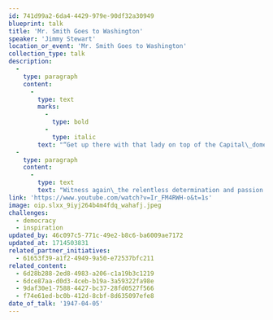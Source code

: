 ```yaml
---
id: 741d99a2-6da4-4429-979e-90df32a30949
blueprint: talk
title: 'Mr. Smith Goes to Washington'
speaker: 'Jimmy Stewart'
location_or_event: 'Mr. Smith Goes to Washington'
collection_type: talk
description:
  -
    type: paragraph
    content:
      -
        type: text
        marks:
          -
            type: bold
          -
            type: italic
        text: "“Get up there with that lady on top of the Capital\_dome,\_that lady that stands for\_liberty! Take a look at this country through her.”"
  -
    type: paragraph
    content:
      -
        type: text
        text: "Witness again\_the relentless determination and passion with which Jimmy Stewart  --  speaking once and forever for all of us, as the idealistic Senator Smith  --  fought\_right up to the last syllable of his voice for freedom and\_democracy.\_"
link: 'https://www.youtube.com/watch?v=Ir_FM4RWH-o&t=1s'
image: oip.slxx_9iyj264b4m4fdq_wahafj.jpeg
challenges:
  - democracy
  - inspiration
updated_by: 46c097c5-771c-49e2-b8c6-ba6009ae7172
updated_at: 1714503831
related_partner_initiatives:
  - 61653f39-a1f2-4949-9a50-e72537bfc211
related_content:
  - 6d28b288-2ed8-4983-a206-c1a19b3c1219
  - 6dce87aa-d0d3-4ceb-b19a-3a59322fa98e
  - 9daf30e1-7588-4427-bc37-28fd0527f566
  - f74e61ed-bc0b-412d-8cbf-8d635097efe8
date_of_talk: '1947-04-05'
---
```

